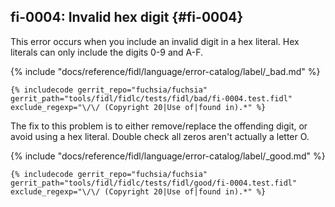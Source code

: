 ## fi-0004: Invalid hex digit {#fi-0004}

This error occurs when you include an invalid digit in a hex literal. Hex
literals can only include the digits 0-9 and A-F.

{% include "docs/reference/fidl/language/error-catalog/label/_bad.md" %}

```fidl
{% includecode gerrit_repo="fuchsia/fuchsia" gerrit_path="tools/fidl/fidlc/tests/fidl/bad/fi-0004.test.fidl" exclude_regexp="\/\/ (Copyright 20|Use of|found in).*" %}
```

The fix to this problem is to either remove/replace the offending digit, or
avoid using a hex literal. Double check all zeros aren't actually a letter
O.

{% include "docs/reference/fidl/language/error-catalog/label/_good.md" %}

```fidl
{% includecode gerrit_repo="fuchsia/fuchsia" gerrit_path="tools/fidl/fidlc/tests/fidl/good/fi-0004.test.fidl" exclude_regexp="\/\/ (Copyright 20|Use of|found in).*" %}
```
